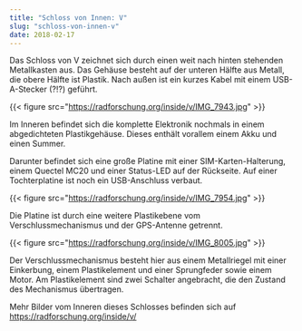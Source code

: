 ```yaml
---
title: "Schloss von Innen: V"
slug: "schloss-von-innen-v"
date: 2018-02-17
---
```


Das Schloss von V zeichnet sich durch einen weit nach hinten stehenden Metallkasten aus. Das Gehäuse besteht auf der unteren Hälfte aus Metall, die obere Hälfte ist Plastik. Nach außen ist ein kurzes Kabel mit einem USB-A-Stecker (?!?) geführt.

{{< figure src="https://radforschung.org/inside/v/IMG_7943.jpg" >}}

Im Inneren befindet sich die komplette Elektronik nochmals in einem abgedichteten Plastikgehäuse.
Dieses enthält vorallem einem Akku und einen Summer.

Darunter befindet sich eine große Platine mit einer SIM-Karten-Halterung, einem Quectel MC20 und einer Status-LED auf der Rückseite. Auf einer Tochterplatine ist noch ein USB-Anschluss verbaut.

{{< figure src="https://radforschung.org/inside/v/IMG_7954.jpg" >}}

Die Platine ist durch eine weitere Plastikebene vom Verschlussmechanismus und der GPS-Antenne getrennt.

{{< figure src="https://radforschung.org/inside/v/IMG_8005.jpg" >}}

Der Verschlussmechanismus besteht hier aus einem Metallriegel mit einer Einkerbung, einem Plastikelement und einer Sprungfeder sowie einem Motor. Am Plastikelement sind zwei Schalter angebracht, die den Zustand des Mechanismus übertragen.

Mehr Bilder vom Inneren dieses Schlosses befinden sich auf https://radforschung.org/inside/v/